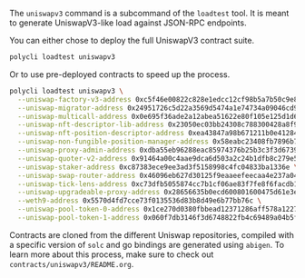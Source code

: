 The `uniswapv3` command is a subcommand of the `loadtest` tool. It is meant to generate UniswapV3-like load against JSON-RPC endpoints.

You can either chose to deploy the full UniswapV3 contract suite.

```sh
polycli loadtest uniswapv3
```

Or to use pre-deployed contracts to speed up the process.

```bash
polycli loadtest uniswapv3 \
  --uniswap-factory-v3-address 0xc5f46e00822c828e1edcc12cf98b5a7b50c9e81b \
  --uniswap-migrator-address 0x24951726c5d22a3569d5474a1e74734a09046cd9 \
  --uniswap-multicall-address 0x0e695f36ade2a12abea51622e80f105e125d1d6e \
  --uniswap-nft-descriptor-lib-address 0x23050ec03bb24308c788300428a8f9c247f28b25 \
  --uniswap-nft-position-descriptor-address 0xea43847a98b671211b0e412849b69bbd7d53fd00 \
  --uniswap-non-fungible-position-manager-address 0x58eabc23408fb7896b7ce943828cc00044786449 \
  --uniswap-proxy-admin-address 0xdba55eb96288eac85974376b25b3c3f3d67399b7 \
  --uniswap-quoter-v2-address 0x91464a00c4aae9dca6d503a2c24b1dfb8c279e50 \
  --uniswap-staker-address 0xc87383ece9ee3ad3f5158998c4fc04833ba1336e \
  --uniswap-swap-router-address 0x46096eb627d30125f9eaaeefeecaa4e237a04a97 \
  --uniswap-tick-lens-address 0xc73dfb5055874cc7b1cf06ae83f7fe8f6facdb19 \
  --uniswap-upgradeable-proxy-address 0x28656635b0ecd600801600475d61e3ec1534de6e \
  --weth9-address 0x5570d4fd7cce73f0135536d83b8d49e6b77bb76c \
  --uniswap-pool-token-0-address 0x1ce270d0380fbbead12371286aff578a1227d1d7 \
  --uniswap-pool-token-1-address 0x060f7db3146f3d6748822fb4c69489a04b5f3278
```

Contracts are cloned from the different Uniswap repositories, compiled with a specific version of `solc` and go bindings are generated using `abigen`. To learn more about this process, make sure to check out `contracts/uniswapv3/README.org`.
